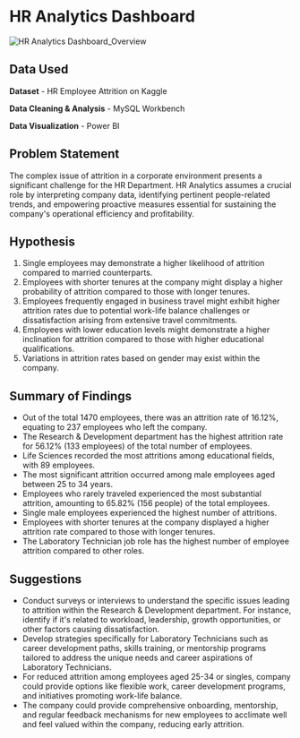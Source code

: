 # HR Analytics Dashboard 
![HR Analytics Dashboard_Overview](https://github.com/shabmei/HR-Analytics/assets/143242186/bfbd3e37-9f58-48f2-8509-77deeccbbca9)

## Data Used
**Dataset** - HR Employee Attrition on Kaggle

**Data Cleaning & Analysis** - MySQL Workbench

**Data Visualization** - Power BI

## Problem Statement
The complex issue of attrition in a corporate environment presents a significant challenge for the HR Department. HR Analytics assumes a crucial role by interpreting company data, identifying pertinent people-related trends, and empowering proactive measures essential for sustaining the company's operational efficiency and profitability.

## Hypothesis
1. Single employees may demonstrate a higher likelihood of attrition compared to married counterparts.
2. Employees with shorter tenures at the company might display a higher probability of attrition compared to those with longer tenures.
3. Employees frequently engaged in business travel might exhibit higher attrition rates due to potential work-life balance challenges or dissatisfaction arising from extensive travel commitments.
4. Employees with lower education levels might demonstrate a higher inclination for attrition compared to those with higher educational qualifications.
5. Variations in attrition rates based on gender may exist within the company.

## Summary of Findings
- Out of the total 1470 employees, there was an attrition rate of 16.12%, equating to 237 employees who left the company.
- The Research & Development department has the highest attrition rate for 56.12% (133 employees) of the total number of employees.
- Life Sciences recorded the most attritions among educational fields, with 89 employees.
- The most significant attrition occurred among male employees aged between 25 to 34 years.
- Employees who rarely traveled experienced the most substantial attrition, amounting to 65.82% (156 people) of the total employees.
- Single male employees experienced the highest number of attritions.
- Employees with shorter tenures at the company displayed a higher attrition rate compared to those with longer tenures.
- The Laboratory Technician job role has the highest number of employee attrition compared to other roles.

## Suggestions
- Conduct surveys or interviews to understand the specific issues leading to attrition within the Research & Development department. For instance, identify if it's related to workload, leadership, growth opportunities, or other factors causing dissatisfaction.
- Develop strategies specifically for Laboratory Technicians such as career development paths, skills training, or mentorship programs tailored to address the unique needs and career aspirations of Laboratory Technicians.
- For reduced attrition among employees aged 25-34 or singles, company could provide options like flexible work, career development programs, and initiatives promoting work-life balance.
- The company could provide comprehensive onboarding, mentorship, and regular feedback mechanisms for new employees to acclimate well and feel valued within the company, reducing early attrition.
